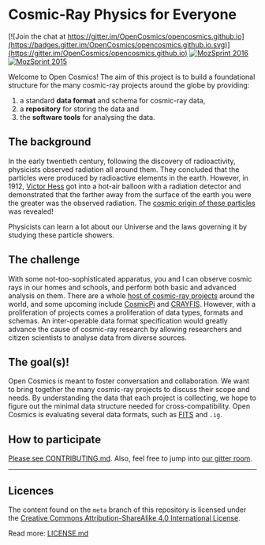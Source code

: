 # Cosmic-Ray Physics for Everyone

[![Join the chat at https://gitter.im/OpenCosmics/opencosmics.github.io](https://badges.gitter.im/OpenCosmics/opencosmics.github.io.svg)](https://gitter.im/OpenCosmics/opencosmics.github.io)
[![MozSprint 2016](https://img.shields.io/badge/MozSprint-2016-brightgreen.svg)](https://www.mozillascience.org/global-sprint-2016)
[![MozSprint 2015](https://img.shields.io/badge/MozSprint-2015-orange.svg)](https://www.mozillascience.org/global-sprint-2015)

Welcome to Open Cosmics! The aim of this project is to build a foundational structure for the many cosmic-ray projects around the globe by providing:

1. a standard **data format** and schema for cosmic-ray data,
2. a **repository** for storing the data and
3. the **software tools** for analysing the data.

## The background

In the early twentieth century, following the discovery of radioactivity, physicists observed radiation all around them.
They concluded that the particles were produced by radioactive elements in the earth.
However, in 1912, [Victor Hess](https://en.wikipedia.org/wiki/Victor_Francis_Hess) got into a hot-air balloon with a radiation detector and demonstrated that the farther away from the surface of the earth you were the greater was the observed radiation.
The [cosmic origin of these particles](https://en.wikipedia.org/wiki/Cosmic_ray) was revealed!

Physicists can learn a lot about our Universe and the laws governing it by studying these particle showers.

## The challenge

With some not-too-sophisticated apparatus, you and I can observe cosmic rays in our homes and schools, and perform both basic and advanced analysis on them.
There are a whole [host of cosmic-ray projects](https://indico.cern.ch/event/99542/page/5191-represented-projects) around the world, and some upcoming include [CosmicPi](http://cosmicpi.org/) and [CRAYFIS](http://crayfis.io/).
However, with a proliferation of projects comes a proliferation of data types, formats and schemas.
An inter-operable data format specification would greatly advance the cause of cosmic-ray research by allowing researchers and citizen scientists to analyse data from diverse sources.

## The goal(s)!

Open Cosmics is meant to foster conversation and collaboration.
We want to bring together the many cosmic-ray projects to discuss their scope and needs.
By understanding the data that each project is collecting, we hope to figure out the minimal data structure needed for cross-compatibility.
Open Cosmics is evaluating several data formats, such as [FITS](http://fits.gsfc.nasa.gov/) and `.ig`.

## How to participate

[Please see CONTRIBUTING.md](/CONTRIBUTING.md).
Also, feel free to jump into [our gitter room](https://gitter.im/OpenCosmics/opencosmics.github.io).

---

## Licences

The content found on the `meta` branch of this repository is licensed under the [Creative Commons Attribution-ShareAlike 4.0 International License](https://creativecommons.org/licenses/by-sa/4.0/).

Read more: [LICENSE.md](https://github.com/OpenCosmics/opencosmics.github.io/blob/master/LICENSE.md)
